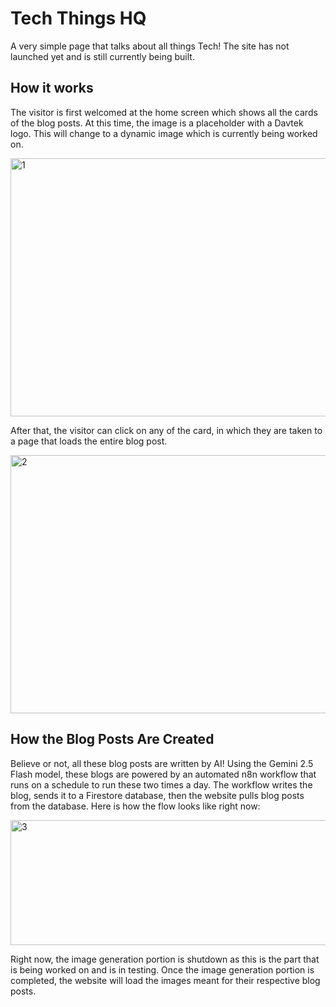 # Tech Things HQ

A very simple page that talks about all things Tech! The site has not launched yet and is still currently being built.

## How it works

The visitor is first welcomed at the home screen which shows all the cards of the blog posts. At this time, the image is a placeholder with a Davtek logo. This will change to a dynamic image which is currently being worked on.


<img width="802" height="413" alt="1" src="https://github.com/user-attachments/assets/c1a1fa1e-98e2-4194-acef-83e8b43c7afe" />


After that, the visitor can click on any of the card, in which they are taken to a page that loads the entire blog post. 


<img width="757" height="413" alt="2" src="https://github.com/user-attachments/assets/7915a0a3-27b5-4877-8543-9c535ed81bdf" />


## How the Blog Posts Are Created

Believe or not, all these blog posts are written by AI! Using the Gemini 2.5 Flash model, these blogs are powered by an automated n8n workflow that runs on a schedule to run these two times a day. The workflow writes the blog, sends it to a Firestore database, then the website pulls blog posts from the database. Here is how the flow looks like right now:

<img width="596" height="200" alt="3" src="https://github.com/user-attachments/assets/8fe88880-c441-4427-82b5-852ca57545e4" />

Right now, the image generation portion is shutdown as this is the part that is being worked on and is in testing. Once the image generation portion is completed, the website will load the images meant for their respective blog posts. 
